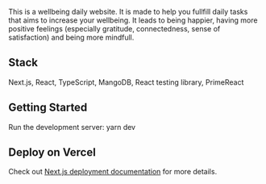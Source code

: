 This is a wellbeing daily website. It is made to help you fullfill daily tasks that aims to increase your wellbeing. It leads to being happier, having more positive feelings (especially gratitude, connectedness, sense of satisfaction) and being more mindfull.

## Stack

Next.js, React, TypeScript, MangoDB, React testing library, PrimeReact

## Getting Started

Run the development server:
yarn dev

## Deploy on Vercel

Check out [Next.js deployment documentation](https://nextjs.org/docs/deployment) for more details.
